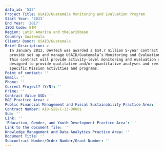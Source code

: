 ```yaml
---
data_id: '532'
Project Title: USAID/Guatemala Monitoring and Evaluation Program
Start Year: '2013'
End Year: '2017'
ISO3 Code: GTM
Region: Latin America and theCaribbean
Country: Guatemala
Client/ Donor: USAID/Guatemala
Brief Discription: >-
  In January 2013, DevTech was awarded a $14.7 million 5-year contract to
  provide set up and manage USAID/Guatemala’s Monitoring and Evaluation Program.
  This contract will provide activity-level monitoring and evaluation services
  designed to provide qualitative and/or quantitative analyses and reviews of
  specific Mission activities and programs.
Point of contact: ''
Email: ''
Phone: ''
Current Project? (Y/N): ''
Prime: ''
Contract Value USD: ''
M&E Practice Area: x
Public Financial Management and Fiscal Sustainability Practice Area: ''
Contract Number: AID-520-C-13-00001
Sub: ''
Link: ''
'Education, Gender, and Youth Development Practice Area': ''
Link to the document file: ''
Knowledge Management and Data Analytics Practice Area: ''
Document Title: ''
Subcontract Number/Order Number/Grant Number: ''
---
```


